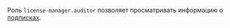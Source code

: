 Роль `license-manager.auditor` позволяет просматривать информацию о [подписках](../../marketplace/concepts/users/subscription.md).

